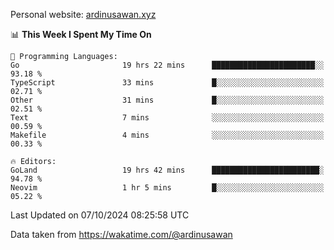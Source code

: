 Personal website: [ardinusawan.xyz](https://ardinusawan.xyz)

<!--START_SECTION:waka-->
📊 **This Week I Spent My Time On** 

```text
💬 Programming Languages: 
Go                       19 hrs 22 mins      ███████████████████████░░   93.18 % 
TypeScript               33 mins             █░░░░░░░░░░░░░░░░░░░░░░░░   02.71 % 
Other                    31 mins             █░░░░░░░░░░░░░░░░░░░░░░░░   02.51 % 
Text                     7 mins              ░░░░░░░░░░░░░░░░░░░░░░░░░   00.59 % 
Makefile                 4 mins              ░░░░░░░░░░░░░░░░░░░░░░░░░   00.33 % 

🔥 Editors: 
GoLand                   19 hrs 42 mins      ████████████████████████░   94.78 % 
Neovim                   1 hr 5 mins         █░░░░░░░░░░░░░░░░░░░░░░░░   05.22 % 
```


 Last Updated on 07/10/2024 08:25:58 UTC
<!--END_SECTION:waka-->
Data taken from https://wakatime.com/@ardinusawan
